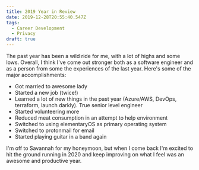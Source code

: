 ```yaml
---
title: 2019 Year in Review
date: 2019-12-28T20:55:40.547Z
tags:
  - Career Development
  - Privacy
draft: true
---
```

The past year has been a wild ride for me, with a lot of highs and some lows.  Overall, I think I've come out stronger both as a software engineer and as a person from some the experiences of the last year.  Here's some of the major accomplishments:

* Got married to awesome lady
* Started a new job (twice!)
* Learned a lot of new things in the past year (Azure/AWS, DevOps, terraform, launch darkly).  True senior level engineer
* Started volunteering more
* Reduced meat consumption in an attempt to help environment
* Switched to using elementaryOS as primary operating system
* Switched to protonmail for email
* Started playing guitar in a band again

I'm off to Savannah for my honeymoon, but when I come back I'm excited to hit the ground running in 2020 and keep improving on what I feel was an awesome and productive year.
